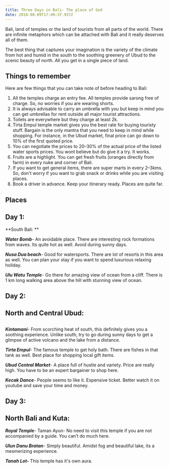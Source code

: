 ```yaml
---
title: Three Days in Bali- The place of God
date: 2018-08-09T17:49:37.937Z
---
```

Bali, land of temples or the land of tourists from all parts of the world. There are infinite metaphors which can be attached with Bali and it really deserves all of them.



The best thing that captures your imagination is the variety of the climate from hot and humid in the south to the soothing greenery of Ubud to the scenic beauty of north. All you get in a single piece of land.

## Things to remember

Here are few things that you can take note of before heading to Bali:



1. All the temples charge an entry fee. All temples provide sarong free of charge. So, no worries if you are wearing shorts.
2. It is always advisable to carry an umbrella with you but keep in mind you can get umbrellas for rent outside all major tourist attractions.
3. Toilets are everywhere but they charge at least 2k.
4. Tirta Empul temple market gives you the best rate for buying touristy stuff. Bargain is the only mantra that you need to keep in mind while shopping. For instance, in the Ubud market, final price can go down to 10% of the first quoted price.
5. You can negotiate the prices to 20–30% of the actual price of the listed water sports prices. You wont believe but do give it a try. It works.
6. Fruits are a highlight. You can get fresh fruits (oranges directly from farm) in every nuke and corner of Bali.
7. If you want to get general items, there are super marts in every 2–3kms. So, don't worry if you want to grab snack or drinks while you are visiting places.
8. Book a driver in advance. Keep your itinerary ready. Places are quite far.



## Places

## Day 1:



**South Bali:**



_**Water Bomb**_- An avoidable place. There are interesting rock formations from waves. Its quite hot as well. Avoid during sunny days.



_**Nusa Dua beach**_- Good for watersports. There are lot of resorts in this area as well. You can plan your stay if you want to spend luxurious relaxing holiday.



_**Ulu Watu Temple**_- Go there for amazing view of ocean from a cliff. There is 1 km long walking area above the hill with stunning view of ocean.



## Day 2:



## North and Central Ubud:

## 

_**Kintamani**_- From scorching heat of south, this definitely gives you a soothing experience. Unlike south, try to go during sunny days to get a glimpse of active volcano and the lake from a distance.



_**Tirta Empul**_- The famous temple to get holy bath. There are fishes in that tank as well. Best place for shopping local gift items.



_**Ubud Central Market**_- A place full of hustle and variety. Price are really high. You have to be an expert bargainer to shop here.



_**Kecak Dance**_- People seems to like it. Expensive ticket. Better watch it on youtube and save your time and money.



## Day 3:



## North Bali and Kuta:



_**Royal Temple**_- Taman Ayun- No need to visit this temple if you are not accompanied by a guide. You can’t do much here.



_**Ulun Danu Bratan**_- Simply beautiful. Amidst fog and beautiful lake, its a mesmerizing experience.



_**Tanah Lot-**_ This temple has it's own aura.
